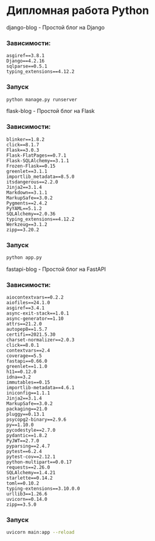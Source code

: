 # Дипломная работа Python

django-blog - Простой блог на Django
### Зависимости:
```
asgiref==3.8.1
Django==4.2.16
sqlparse==0.5.1
typing_extensions==4.12.2
```
### Запуск
```sh
python manage.py runserver
```

flask-blog - Простой блог на Flask
### Зависимости:
```
blinker==1.8.2
click==8.1.7
Flask==3.0.3
Flask-FlatPages==0.7.1
Flask-SQLAlchemy==3.1.1
Frozen-Flask==0.15
greenlet==3.1.1
importlib_metadata==8.5.0
itsdangerous==2.2.0
Jinja2==3.1.4
Markdown==3.1.1
MarkupSafe==3.0.2
Pygments==2.4.2
PyYAML==5.1.2
SQLAlchemy==2.0.36
typing_extensions==4.12.2
Werkzeug==3.1.2
zipp==3.20.2
```
### Запуск
```sh
python app.py
```

fastapi-blog - Простой блог на FastAPI
### Зависимости:
```
aiocontextvars==0.2.2
aiofiles==24.1.0
asgiref==3.4.1
async-exit-stack==1.0.1
async-generator==1.10
attrs==21.2.0
autopep8==1.5.7
certifi==2021.5.30
charset-normalizer==2.0.3
click==8.0.1
contextvars==2.4
coverage==5.5
fastapi==0.66.0
greenlet==1.1.0
h11==0.12.0
idna==3.2
immutables==0.15
importlib-metadata==4.6.1
iniconfig==1.1.1
Jinja2==3.1.4
MarkupSafe==3.0.2
packaging==21.0
pluggy==0.13.1
psycopg2-binary==2.9.6
py==1.10.0
pycodestyle==2.7.0
pydantic==1.8.2
PyJWT==2.7.0
pyparsing==2.4.7
pytest==6.2.4
pytest-cov==2.12.1
python-multipart==0.0.17
requests==2.26.0
SQLAlchemy==1.4.21
starlette==0.14.2
toml==0.10.2
typing-extensions==3.10.0.0
urllib3==1.26.6
uvicorn==0.14.0
zipp==3.5.0
```
### Запуск
```sh
uvicorn main:app --reload
```
